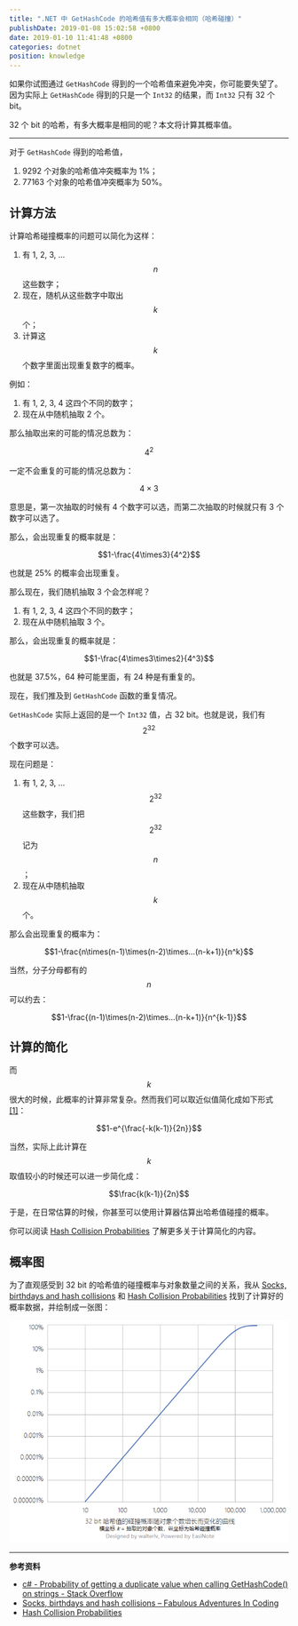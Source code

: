 ```yaml
---
title: ".NET 中 GetHashCode 的哈希值有多大概率会相同（哈希碰撞）"
publishDate: 2019-01-08 15:02:58 +0800
date: 2019-01-10 11:41:48 +0800
categories: dotnet
position: knowledge
---
```


如果你试图通过 `GetHashCode` 得到的一个哈希值来避免冲突，你可能要失望了。因为实际上 `GetHashCode` 得到的只是一个 `Int32` 的结果，而 `Int32` 只有 32 个 bit。

32 个 bit 的哈希，有多大概率是相同的呢？本文将计算其概率值。

---

对于 `GetHashCode` 得到的哈希值，

1. 9292 个对象的哈希值冲突概率为 1%；
1. 77163 个对象的哈希值冲突概率为 50%。

<div id="toc"></div>

## 计算方法

计算哈希碰撞概率的问题可以简化为这样：

1. 有 1, 2, 3, ... $$n$$ 这些数字；
1. 现在，随机从这些数字中取出 $$k$$ 个；
1. 计算这 $$k$$ 个数字里面出现重复数字的概率。

例如：

1. 有 1, 2, 3, 4 这四个不同的数字；
1. 现在从中随机抽取 2 个。

那么抽取出来的可能的情况总数为：

$$4^2$$

一定不会重复的可能的情况总数为：

$$4\times3$$

意思是，第一次抽取的时候有 4 个数字可以选，而第二次抽取的时候就只有 3 个数字可以选了。

那么，会出现重复的概率就是：

$$1-\frac{4\times3}{4^2}$$

也就是 25% 的概率会出现重复。

那么现在，我们随机抽取 3 个会怎样呢？

1. 有 1, 2, 3, 4 这四个不同的数字；
1. 现在从中随机抽取 3 个。

那么，会出现重复的概率就是：

$$1-\frac{4\times3\times2}{4^3}$$

也就是 37.5%，64 种可能里面，有 24 种是有重复的。

现在，我们推及到 `GetHashCode` 函数的重复情况。

`GetHashCode` 实际上返回的是一个 `Int32` 值，占 32 bit。也就是说，我们有 $$2^{32}$$ 个数字可以选。

现在问题是：

1. 有 1, 2, 3, ... $$2^{32}$$ 这些数字，我们把 $$2^{32}$$ 记为 $$n$$；
1. 现在从中随机抽取 $$k$$ 个。

那么会出现重复的概率为：

$$1-\frac{n\times(n-1)\times(n-2)\times...(n-k+1)}{n^k}$$

当然，分子分母都有的 $$n$$ 可以约去：

$$1-\frac{(n-1)\times(n-2)\times...(n-k+1)}{n^{k-1}}$$

## 计算的简化

而 $$k$$ 很大的时候，此概率的计算非常复杂。然而我们可以取近似值简化成如下形式 [[1]][x]：

$$1-e^{\frac{-k(k-1)}{2n}}$$

当然，实际上此计算在 $$k$$ 取值较小的时候还可以进一步简化成：

$$\frac{k(k-1)}{2n}$$

于是，在日常估算的时候，你甚至可以使用计算器估算出哈希值碰撞的概率。

你可以阅读 [Hash Collision Probabilities](https://preshing.com/20110504/hash-collision-probabilities/) 了解更多关于计算简化的内容。

## 概率图

为了直观感受到 32 bit 的哈希值的碰撞概率与对象数量之间的关系，我从 [Socks, birthdays and hash collisions](https://blogs.msdn.microsoft.com/ericlippert/2010/03/22/socks-birthdays-and-hash-collisions/) 和 [Hash Collision Probabilities](https://preshing.com/20110504/hash-collision-probabilities/) 找到了计算好的概率数据，并绘制成一张图：

![32 bit 的哈希值碰撞概率图](/static/posts/2019-01-08-14-51-31.png)

---

**参考资料**

- [c# - Probability of getting a duplicate value when calling GetHashCode() on strings - Stack Overflow](https://stackoverflow.com/a/7969189/6233938)
- [Socks, birthdays and hash collisions – Fabulous Adventures In Coding](https://blogs.msdn.microsoft.com/ericlippert/2010/03/22/socks-birthdays-and-hash-collisions/)
- [Hash Collision Probabilities](https://preshing.com/20110504/hash-collision-probabilities/)

[x]: https://preshing.com/20110504/hash-collision-probabilities/
